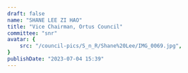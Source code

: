 ```yaml
---
draft: false
name: "SHANE LEE ZI HAO"
title: "Vice Chairman, Ortus Council"
committee: "snr"
avatar: {
    src: "/council-pics/S_n_R/Shane%20Lee/IMG_0069.jpg",
}
publishDate: "2023-07-04 15:39"
---
```

